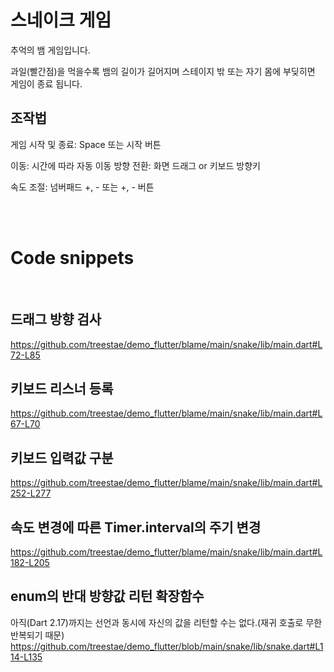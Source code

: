 # 스네이크 게임
추억의 뱀 게임입니다.

과일(빨간점)을 먹을수록 뱀의 길이가 길어지며
스테이지 밖 또는 자기 몸에 부딪히면 게임이 종료 됩니다.

## 조작법
게임 시작 및 종료: Space 또는 시작 버튼

이동: 시간에 따라 자동 이동
방향 전환: 화면 드래그 or 키보드 방향키

속도 조절: 넘버패드 +, - 또는 +, - 버튼

<br/><br/>




# Code snippets
<br/>

## 드래그 방향 검사
https://github.com/treestae/demo_flutter/blame/main/snake/lib/main.dart#L72-L85
<br/>
  

## 키보드 리스너 등록
https://github.com/treestae/demo_flutter/blame/main/snake/lib/main.dart#L67-L70
<br/>
  
  
## 키보드 입력값 구분
https://github.com/treestae/demo_flutter/blame/main/snake/lib/main.dart#L252-L277
<br/>
  
  
## 속도 변경에 따른 Timer.interval의 주기 변경
https://github.com/treestae/demo_flutter/blame/main/snake/lib/main.dart#L182-L205
<br/>
  
  
## enum의 반대 방향값 리턴 확장함수
아직(Dart 2.17)까지는 선언과 동시에 자신의 값을 리턴할 수는 없다.(재귀 호출로 무한 반복되기 때문)
https://github.com/treestae/demo_flutter/blob/main/snake/lib/snake.dart#L114-L135
<br/>
